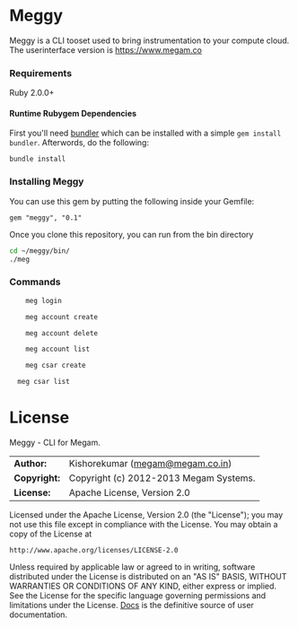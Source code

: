 # Meggy

Meggy is a CLI tooset used to bring instrumentation to your compute cloud. The  userinterface version is https://www.megam.co


### Requirements

Ruby 2.0.0+


#### Runtime Rubygem Dependencies

First you'll need [bundler](http://github.com/carlhuda/bundler) which can
be installed with a simple `gem install bundler`. Afterwords, do the following:

    bundle install

### Installing Meggy

You can use this gem by putting the following inside your Gemfile:

    gem "meggy", "0.1"

Once you clone this repository, you can run from the bin directory

```bash
cd ~/meggy/bin/
./meg
```

### Commands

```ruby
	meg	login

	meg account create

	meg account delete

	meg account list

	meg csar create

  meg csar list

```

# License

Meggy - CLI for Megam.

|                      |                                          |
|:---------------------|:-----------------------------------------|
| **Author:**          | Kishorekumar (<megam@megam.co.in>)
| **Copyright:**       | Copyright (c) 2012-2013 Megam Systems.
| **License:**         | Apache License, Version 2.0

Licensed under the Apache License, Version 2.0 (the "License");
you may not use this file except in compliance with the License.
You may obtain a copy of the License at

    http://www.apache.org/licenses/LICENSE-2.0

Unless required by applicable law or agreed to in writing, software
distributed under the License is distributed on an "AS IS" BASIS,
WITHOUT WARRANTIES OR CONDITIONS OF ANY KIND, either express or implied.
See the License for the specific language governing permissions and
limitations under the License.
[Docs](http://docs.megam.co) is the definitive source of user documentation.
